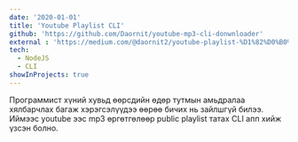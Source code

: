 ```yaml
---
date: '2020-01-01'
title: 'Youtube Playlist CLI'
github: 'https://github.com/Daornit/youtube-mp3-cli-donwnloader'
external : 'https://medium.com/@daornit2/youtube-playlist-%D1%82%D0%B0%D1%82%D0%B0%D1%85-cli-nodejs-34ede74ccbb2'
tech:
  - NodeJS
  - CLI
showInProjects: true
---
```


Программист хүний хувьд өөрсдийн өдөр тутмын амьдралаа хялбарчлах багаж хэрэгсэлүүдээ өөрөө бичих нь зайлшгүй билээ. Иймээс youtube ээс mp3 өргөтгөлөөр public playlist татах CLI апп хийж үзсэн болно.
